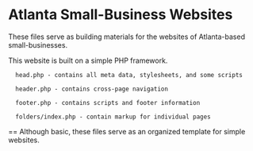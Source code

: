 Atlanta Small-Business Websites
=======

These files serve as building materials for the websites of Atlanta-based small-businesses.

This website is built on a simple PHP framework.

```
  head.php - contains all meta data, stylesheets, and some scripts
  
  header.php - contains cross-page navigation
  
  footer.php - contains scripts and footer information
  
  folders/index.php - contain markup for individual pages
```

==
Although basic, these files serve as an organized template for simple websites.
